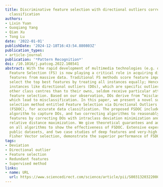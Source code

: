 ```yaml
---
title: Discriminative feature selection with directional outliers correcting for data
  classification
authors:
- Lixin Yuan
- Guoqiang Yang
- Qian Xu
- Tong Lu
date: '2022-01-01'
publishDate: '2024-12-18T16:43:54.880803Z'
publication_types:
- article-journal
publication: '*Pattern Recognition*'
doi: /10.1016/j.patcog.2022.108541
abstract: With the rapid development of multimedia technologies (e.g. deep learning),
  Feature Selection (FS) is now playing a critical role in acquiring discriminative
  features from massive data. Traditional FS methods score feature importance and
  select the top best features by treating all instances equally; Hence, valuable
  instances like directional outliers (DOs), which are specific outliers closer to
  other class centres than to their owns, seldom receive particular attention during
  feature selection. Based on our observation, DOs derive from “misclassified instances”
  which lead to misclassification. In this paper, we present a novel supervised feature
  selection method entitled Feature Selection via Directional Outliers Correcting
  (FSDOC), for accurate data classification. The proposed FSDOC includes an optimization
  algorithm to capture DOs, and two correcting algorithms to reasonably capture redundant
  features by correcting DOs with intraclass deviation minimization and interclass
  relative distance maximization. We give theoretical guarantees and adequate analysis
  on all algorithms to show the effectiveness of FSDOC. Extensive experiments on fifteen
  public datasets, and two case studies of deep features and very-high dimensional
  Fisher Vector selection, demonstrate the superior performance of FSDOC.
tags:
- Deviation
- Directional outlier
- Feature selection
- Redundant features
- Supervised method
links:
- name: URL
  url: https://www.sciencedirect.com/science/article/pii/S003132032200022X
---
```

